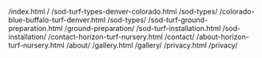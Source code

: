 /index.html /
/sod-turf-types-denver-colorado.html /sod-types/
/colorado-blue-buffalo-turf-denver.html /sod-types/
/sod-turf-ground-preparation.html /ground-preparation/
/sod-turf-installation.html /sod-installation/
/contact-horizon-turf-nursery.html /contact/
/about-horizon-turf-nursery.html /about/
/gallery.html /gallery/
/privacy.html /privacy/

